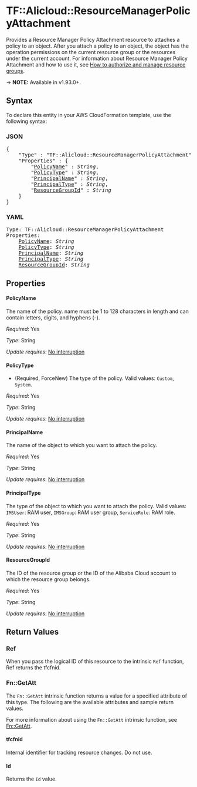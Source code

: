 # TF::Alicloud::ResourceManagerPolicyAttachment

Provides a Resource Manager Policy Attachment resource to attaches a policy to an object. After you attach a policy to an object, the object has the operation permissions on the current resource group or the resources under the current account. 
For information about Resource Manager Policy Attachment and how to use it, see [How to authorize and manage resource groups](https://www.alibabacloud.com/help/en/doc-detail/94490.htm).

-> **NOTE:** Available in v1.93.0+.

## Syntax

To declare this entity in your AWS CloudFormation template, use the following syntax:

### JSON

<pre>
{
    "Type" : "TF::Alicloud::ResourceManagerPolicyAttachment",
    "Properties" : {
        "<a href="#policyname" title="PolicyName">PolicyName</a>" : <i>String</i>,
        "<a href="#policytype" title="PolicyType">PolicyType</a>" : <i>String</i>,
        "<a href="#principalname" title="PrincipalName">PrincipalName</a>" : <i>String</i>,
        "<a href="#principaltype" title="PrincipalType">PrincipalType</a>" : <i>String</i>,
        "<a href="#resourcegroupid" title="ResourceGroupId">ResourceGroupId</a>" : <i>String</i>
    }
}
</pre>

### YAML

<pre>
Type: TF::Alicloud::ResourceManagerPolicyAttachment
Properties:
    <a href="#policyname" title="PolicyName">PolicyName</a>: <i>String</i>
    <a href="#policytype" title="PolicyType">PolicyType</a>: <i>String</i>
    <a href="#principalname" title="PrincipalName">PrincipalName</a>: <i>String</i>
    <a href="#principaltype" title="PrincipalType">PrincipalType</a>: <i>String</i>
    <a href="#resourcegroupid" title="ResourceGroupId">ResourceGroupId</a>: <i>String</i>
</pre>

## Properties

#### PolicyName

The name of the policy. name must be 1 to 128 characters in length and can contain letters, digits, and hyphens (-).

_Required_: Yes

_Type_: String

_Update requires_: [No interruption](https://docs.aws.amazon.com/AWSCloudFormation/latest/UserGuide/using-cfn-updating-stacks-update-behaviors.html#update-no-interrupt)

#### PolicyType

- (Required, ForceNew) The type of the policy. Valid values: `Custom`, `System`.

_Required_: Yes

_Type_: String

_Update requires_: [No interruption](https://docs.aws.amazon.com/AWSCloudFormation/latest/UserGuide/using-cfn-updating-stacks-update-behaviors.html#update-no-interrupt)

#### PrincipalName

The name of the object to which you want to attach the policy.

_Required_: Yes

_Type_: String

_Update requires_: [No interruption](https://docs.aws.amazon.com/AWSCloudFormation/latest/UserGuide/using-cfn-updating-stacks-update-behaviors.html#update-no-interrupt)

#### PrincipalType

The type of the object to which you want to attach the policy. Valid values: `IMSUser`: RAM user, `IMSGroup`: RAM user group, `ServiceRole`: RAM role.

_Required_: Yes

_Type_: String

_Update requires_: [No interruption](https://docs.aws.amazon.com/AWSCloudFormation/latest/UserGuide/using-cfn-updating-stacks-update-behaviors.html#update-no-interrupt)

#### ResourceGroupId

The ID of the resource group or the ID of the Alibaba Cloud account to which the resource group belongs.

_Required_: Yes

_Type_: String

_Update requires_: [No interruption](https://docs.aws.amazon.com/AWSCloudFormation/latest/UserGuide/using-cfn-updating-stacks-update-behaviors.html#update-no-interrupt)

## Return Values

### Ref

When you pass the logical ID of this resource to the intrinsic `Ref` function, Ref returns the tfcfnid.

### Fn::GetAtt

The `Fn::GetAtt` intrinsic function returns a value for a specified attribute of this type. The following are the available attributes and sample return values.

For more information about using the `Fn::GetAtt` intrinsic function, see [Fn::GetAtt](https://docs.aws.amazon.com/AWSCloudFormation/latest/UserGuide/intrinsic-function-reference-getatt.html).

#### tfcfnid

Internal identifier for tracking resource changes. Do not use.

#### Id

Returns the <code>Id</code> value.

